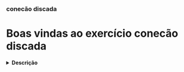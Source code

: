 ### conecão discada

# Boas vindas ao exercício conecão discada

<details> <summary> <strong> Descrição </strong> </summary>
<br />
Usando maven, um algoritimo que simule conexão discada à internet que faça três tentativas e, caso a conexão seja estabelecida ou ocorram três tentativas, o processo seja interrompido.
</details>


<br />